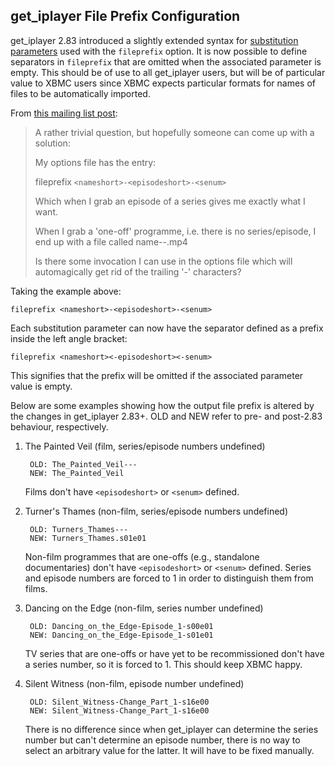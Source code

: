 ## get_iplayer File Prefix Configuration

get_iplayer 2.83 introduced a slightly extended syntax for [substitution parameters](documentation#substitution-parameters) used with the `fileprefix` option.  It is now possible to define separators in `fileprefix` that are omitted when the associated parameter is empty.  This should be of use to all get_iplayer users, but will be of particular value to XBMC users since XBMC expects particular formats for names of files to be automatically imported.

From [this mailing list post](http://www.mail-archive.com/get_iplayer@lists.infradead.org/msg03745.html):

>A rather trivial question, but hopefully someone can come up with a solution:
>
>My options file has the entry:
>
>fileprefix `<nameshort>-<episodeshort>-<senum>`
>
>Which when I grab an episode of a series gives me exactly what I want.
>
>When I grab a 'one-off' programme, i.e. there is no series/episode, I end up with a file called name--.mp4
>
>Is there some invocation I can use in the options file which will automagically get rid of the trailing '-' characters?

Taking the example above:

	fileprefix <nameshort>-<episodeshort>-<senum>

Each substitution parameter can now have the separator defined as a prefix inside the left angle bracket:

	fileprefix <nameshort><-episodeshort><-senum>

This signifies that the prefix will be omitted if the associated parameter value is empty.

Below are some examples showing how the output file prefix is altered by the changes in get_iplayer 2.83+.  OLD and NEW refer to pre- and post-2.83 behaviour, respectively.

1. The Painted Veil (film, series/episode numbers undefined)

		OLD: The_Painted_Veil---
		NEW: The_Painted_Veil

	Films don't have `<episodeshort>` or `<senum>` defined.

2. Turner's Thames (non-film, series/episode numbers undefined)

		OLD: Turners_Thames---
		NEW: Turners_Thames.s01e01

	Non-film programmes that are one-offs (e.g., standalone documentaries) don't have `<episodeshort>` or `<senum>` defined. Series and episode numbers are forced to 1 in order to distinguish them from films.

3. Dancing on the Edge (non-film, series number undefined)

		OLD: Dancing_on_the_Edge-Episode_1-s00e01
		NEW: Dancing_on_the_Edge-Episode_1-s01e01

	TV series that are one-offs or have yet to be recommissioned don't have a series number, so it is forced to 1. This should keep XBMC happy.

4. Silent Witness (non-film, episode number undefined)

		OLD: Silent_Witness-Change_Part_1-s16e00
		NEW: Silent_Witness-Change_Part_1-s16e00

	There is no difference since when get_iplayer can determine the series number but can't determine an episode number, there is no way to select an arbitrary value for the latter. It will have to be fixed manually.